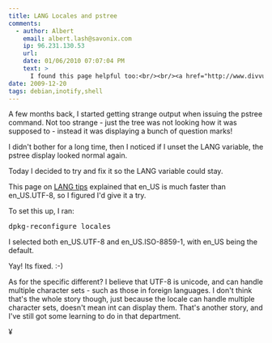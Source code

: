 ```yaml
---
title: LANG Locales and pstree
comments:
  - author: Albert
    email: albert.lash@savonix.com
    ip: 96.231.130.53
    url:
    date: 01/06/2010 07:07:04 PM
    text: >
      I found this page helpful too:<br/><br/><a href="http://www.divvun.no/doc/tools/utf-8-setup.html">http://www.divvun.no/doc/tools/utf-8-setup.html</a>
date: 2009-12-20
tags: debian,inotify,shell
---
```

A few months back, I started getting strange output when issuing the pstree command. Not too strange - just the tree was not looking how it was supposed to - instead it was displaying a bunch of question marks!


I didn't bother for a long time, then I noticed if I unset the LANG variable, the pstree display looked normal again.

Today I decided to try and fix it so the LANG variable could stay.

This page on [LANG tips](http://computing.fnal.gov/unix-users/tips/Lang_Tips.html) explained that en_US is much faster than en_US.UTF-8, so I figured I'd give it a try.

To set this up, I ran:

<pre class="sh_sh">
dpkg-reconfigure locales
</pre>

<div>
I selected both en_US.UTF-8 and en_US.ISO-8859-1, with en_US being the default.
</div>

Yay! Its fixed. :-)

As for the specific different? I believe that UTF-8 is unicode, and can handle multiple character sets - such as those in foreign languages. I don't think that's the whole story though, just because the locale can handle multiple character sets, doesn't mean int can display them. That's another story, and I've still got some learning to do in that department.

¥

